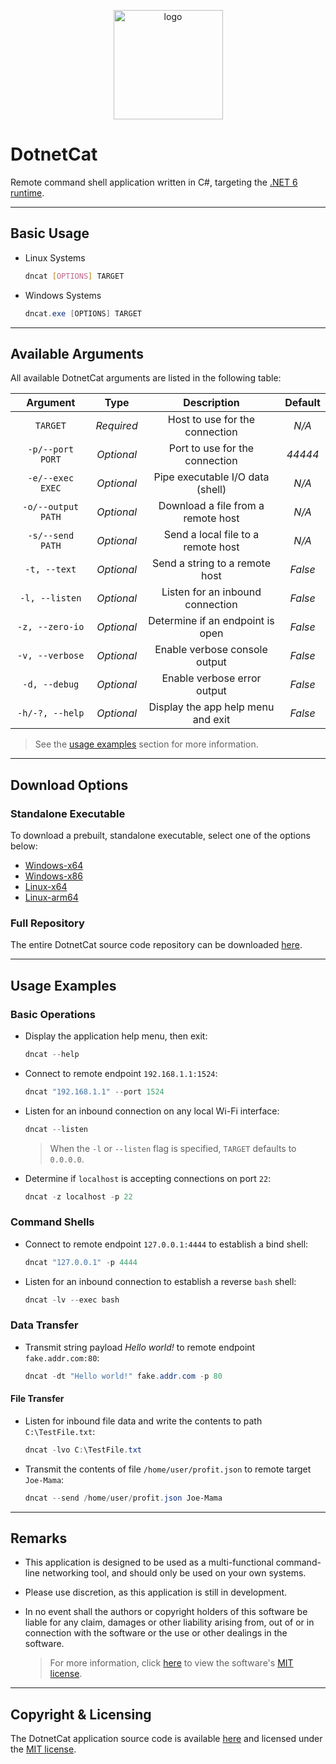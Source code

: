<p align="center">
    <img src="src/DotnetCat/Resources/Icon.ico" width=175 alt="logo">
</p>

# DotnetCat

Remote command shell application written in C#,
targeting the [.NET 6 runtime](https://dotnet.microsoft.com/download/dotnet/6.0).

***

## Basic Usage

* Linux Systems

    ```bash
    dncat [OPTIONS] TARGET
    ```

* Windows Systems

    ```powershell
    dncat.exe [OPTIONS] TARGET
    ```

***

## Available Arguments

All available DotnetCat arguments are listed in the following table:

| Argument           | Type       | Description                        | Default |
|:------------------:|:----------:|:----------------------------------:|:-------:|
| `TARGET`           | *Required* | Host to use for the connection     | *N/A*   |
| `-p/--port PORT`   | *Optional* | Port to use for the connection     | *44444* |
| `-e/--exec EXEC`   | *Optional* | Pipe executable I/O data (shell)   | *N/A*   |
| `-o/--output PATH` | *Optional* | Download a file from a remote host | *N/A*   |
| `-s/--send PATH`   | *Optional* | Send a local file to a remote host | *N/A*   |
| `-t, --text`       | *Optional* | Send a string to a remote host     | *False* |
| `-l, --listen`     | *Optional* | Listen for an inbound connection   | *False* |
| `-z, --zero-io`    | *Optional* | Determine if an endpoint is open   | *False* |
| `-v, --verbose`    | *Optional* | Enable verbose console output      | *False* |
| `-d, --debug`      | *Optional* | Enable verbose error output        | *False* |
| `-h/-?, --help`    | *Optional* | Display the app help menu and exit | *False* |

> See the [usage examples](#usage-examples) section for more information.

***

## Download Options

### Standalone Executable

To download a prebuilt, standalone executable, select one of the options below:

* [Windows-x64](https://github.com/vandavey/DotnetCat/raw/master/src/DotnetCat/bin/Zips/DotnetCat_Win-x64.zip)
* [Windows-x86](https://github.com/vandavey/DotnetCat/raw/master/src/DotnetCat/bin/Zips/DotnetCat_Win-x86.zip)
* [Linux-x64](https://github.com/vandavey/DotnetCat/raw/master/src/DotnetCat/bin/Zips/DotnetCat_Linux-x64.zip)
* [Linux-arm64](https://github.com/vandavey/DotnetCat/raw/master/src/DotnetCat/bin/Zips/DotnetCat_Linux-arm64.zip)

### Full Repository

The entire DotnetCat source code repository can be downloaded
[here](https://github.com/vandavey/DotnetCat/archive/master.zip).

***

## Usage Examples

### Basic Operations

* Display the application help menu, then exit:

    ```powershell
    dncat --help
    ```

* Connect to remote endpoint `192.168.1.1:1524`:

    ```powershell
    dncat "192.168.1.1" --port 1524
    ```

* Listen for an inbound connection on any local Wi-Fi interface:

    ```powershell
    dncat --listen
    ```

    > When the `-l` or `--listen` flag is specified, `TARGET` defaults to `0.0.0.0`.

* Determine if `localhost` is accepting connections on port `22`:

    ```powershell
    dncat -z localhost -p 22
    ```

### Command Shells

* Connect to remote endpoint `127.0.0.1:4444` to establish a bind shell:

    ```powershell
    dncat "127.0.0.1" -p 4444
    ```

* Listen for an inbound connection to establish a reverse `bash` shell:

    ```powershell
    dncat -lv --exec bash
    ```

### Data Transfer

* Transmit string payload *Hello world!* to remote endpoint `fake.addr.com:80`:

    ```powershell
    dncat -dt "Hello world!" fake.addr.com -p 80
    ```

#### File Transfer

* Listen for inbound file data and write the contents to path `C:\TestFile.txt`:

    ```powershell
    dncat -lvo C:\TestFile.txt
    ```

* Transmit the contents of file `/home/user/profit.json` to remote target `Joe-Mama`:

    ```powershell
    dncat --send /home/user/profit.json Joe-Mama
    ```

***

## Remarks

* This application is designed to be used as a multi-functional command-line
  networking tool, and should only be used on your own systems.

* Please use discretion, as this application is still in development.

* In no event shall the authors or copyright holders of this software be liable for
  any claim, damages or other liability arising from, out of or in connection with
  the software or the use or other dealings in the software.

  > For more information, click [here](LICENSE.md) to view the
    software's [MIT license](LICENSE.md).

***

## Copyright & Licensing

The DotnetCat application source code is available [here](https://github.com/vandavey/DotnetCat)
and licensed under the [MIT license](LICENSE.md).
